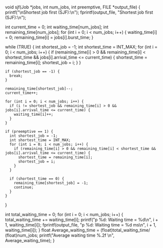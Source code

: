 void sjf(Job *jobs, int num_jobs, int preemptive, FILE *output_file) {
  printf("\nShortest job first (SJF):\n");
  fprintf(output_file, "Shortest job first (SJF):\n");

  int current_time = 0;
  int waiting_time[num_jobs];
  int remaining_time[num_jobs];
  for (int i = 0; i < num_jobs; i++) {
    waiting_time[i] = 0;
    remaining_time[i] = jobs[i].burst_time;
  }

  while (TRUE) {
    int shortest_job = -1;
    int shortest_time = INT_MAX;
    for (int i = 0; i < num_jobs; i++) {
      if (remaining_time[i] > 0 && remaining_time[i] < shortest_time && jobs[i].arrival_time <= current_time) {
        shortest_time = remaining_time[i];
        shortest_job = i;
      }
    }

    if (shortest_job == -1) {
      break;
    }

    remaining_time[shortest_job]--;
    current_time++;

    for (int i = 0; i < num_jobs; i++) {
      if (i != shortest_job && remaining_time[i] > 0 && jobs[i].arrival_time <= current_time) {
        waiting_time[i]++;
      }
    }

    if (preemptive == 1) {
      int shortest_job = -1;
      int shortest_time = INT_MAX;
      for (int i = 0; i < num_jobs; i++) {
        if (remaining_time[i] > 0 && remaining_time[i] < shortest_time && jobs[i].arrival_time <= current_time) {
          shortest_time = remaining_time[i];
          shortest_job = i;
        }
      }

      if (shortest_time == 0) {
        remaining_time[shortest_job] = -1;
        continue;
      }
    }
  }

  int total_waiting_time = 0;
  for (int i = 0; i < num_jobs; i++) {
    total_waiting_time += waiting_time[i];
    printf("p %d: Waiting time = %d\n", i + 1, waiting_time[i]);
    fprintf(output_file, "p %d: Waiting time = %d ms\n", i + 1, waiting_time[i]);
  }
  float Average_waiting_time = (float)total_waiting_time/ (float)num_jobs;
  printf("Average waiting time %.2f \n", Average_waiting_time);
}
